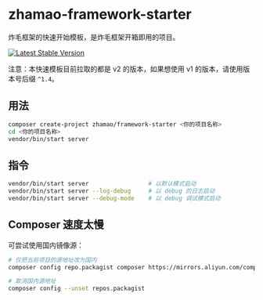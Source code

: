 # zhamao-framework-starter
炸毛框架的快速开始模板，是炸毛框架开箱即用的项目。

[![Latest Stable Version](http://img.shields.io/packagist/v/zhamao/framework-starter.svg)](https://packagist.org/packages/zhamao/framework-starter)

注意：本快速模板目前拉取的都是 v2 的版本，如果想使用 v1 的版本，请使用版本号后缀 `^1.4`。

## 用法
```bash
composer create-project zhamao/framework-starter <你的项目名称>
cd <你的项目名称>
vendor/bin/start server
```

## 指令
```bash
vendor/bin/start server                 # 以默认模式启动
vendor/bin/start server --log-debug     # 以 debug 的日志启动
vendor/bin/start server --debug-mode    # 以 debug 调试模式启动
```

## Composer 速度太慢
可尝试使用国内镜像源：
```bash
# 仅把当前项目的源地址改为国内
composer config repo.packagist composer https://mirrors.aliyun.com/composer/

# 取消国内源地址
composer config --unset repos.packagist
```
